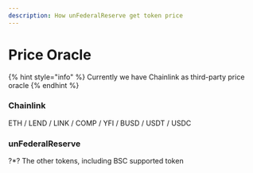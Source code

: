 ```yaml
---
description: How unFederalReserve get token price
---
```


# Price Oracle

{% hint style="info" %}
Currently we have Chainlink as third-party price oracle
{% endhint %}

### Chainlink

ETH / LEND / LINK / COMP / YFI / BUSD / USDT / USDC

### unFederalReserve

?*? The other tokens, including BSC supported token

